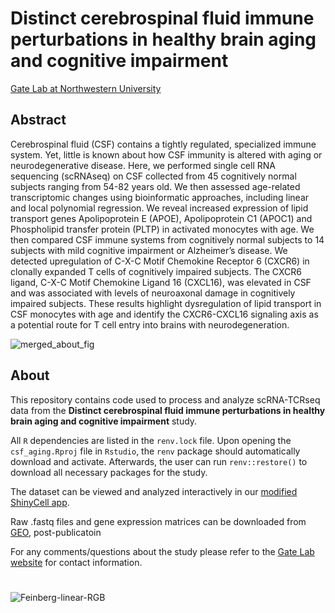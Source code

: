 # Distinct cerebrospinal fluid immune perturbations in healthy brain aging and cognitive impairment
[Gate Lab at Northwestern University](https://sites.northwestern.edu/gatelab/)

## Abstract
Cerebrospinal fluid (CSF) contains a tightly regulated, specialized immune system. Yet, little is known about how CSF immunity is altered with aging or neurodegenerative disease. Here, we performed single cell RNA sequencing (scRNAseq) on CSF collected from 45 cognitively normal subjects ranging from 54-82 years old. We then assessed age-related transcriptomic changes using bioinformatic approaches, including linear and local polynomial regression. We reveal increased expression of lipid transport genes Apolipoprotein E (APOE), Apolipoprotein C1 (APOC1) and Phospholipid transfer protein (PLTP) in activated monocytes with age. We then compared CSF immune systems from cognitively normal subjects to 14 subjects with mild cognitive impairment or Alzheimer’s disease. We detected upregulation of C-X-C Motif Chemokine Receptor 6 (CXCR6) in clonally expanded T cells of cognitively impaired subjects. The CXCR6 ligand, C-X-C Motif Chemokine Ligand 16 (CXCL16), was elevated in CSF and was associated with levels of neuroaxonal damage in cognitively impaired subjects. These results highlight dysregulation of lipid transport in CSF monocytes with age and identify the CXCR6-CXCL16 signaling axis as a potential route for T cell entry into brains with neurodegeneration. 

![merged_about_fig](https://user-images.githubusercontent.com/91904251/164067655-7c415284-46c4-42c9-8b06-af50763686fe.png)

## About
This repository contains code used to process and analyze scRNA-TCRseq data from the **Distinct cerebrospinal fluid immune perturbations in healthy brain aging and cognitive impairment** study. 

All ```R``` dependencies are listed in the ```renv.lock``` file. Upon opening the ```csf_aging.Rproj``` file in ```Rstudio```, the ```renv``` package should automatically download and activate. Afterwards, the user can run ```renv::restore()``` to download all necessary packages for the study. 

The dataset can be viewed and analyzed interactively in our [modified ShinyCell app](https://gatelabnu.shinyapps.io/csf_aging/).

Raw .fastq files and gene expression matrices can be downloaded from [GEO](https://www.ncbi.nlm.nih.gov/geo/query/acc.cgi?acc=GSE200164), post-publicatoin

For any comments/questions about the study please refer to the [Gate Lab website](https://sites.northwestern.edu/gatelab/) for contact information.

#
![Feinberg-linear-RGB](https://user-images.githubusercontent.com/91904251/164067720-937687c0-874b-4aaa-afd4-76f887e07025.png)
